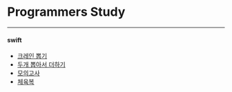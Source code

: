 # Programmers Study
----
#### swift
- [크레인 뽑기](https://github.com/Gunwoos/programmers_study/blob/main/201210_ClawMachineGame.playground/Contents.swift)
- [두개 뽑아서 더하기](https://github.com/Gunwoos/programmers_study/blob/main/201210_PickAndAdd.playground/Contents.swift)
- [모의고사](https://github.com/Gunwoos/programmers_study/blob/main/201217_Exam.playground/Contents.swift)
- [체육복]()
